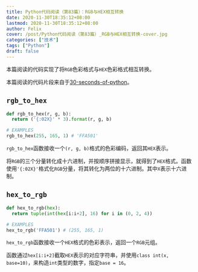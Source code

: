 ```yaml
---
title: Python代码阅读（第83篇）：RGB与HEX相互转换
date: 2020-11-30T18:35:12+08:00
lastmod: 2020-11-30T18:35:12+08:00
author: Felix
cover: /post/Python代码阅读（第83篇）_RGB与HEX相互转换-cover.jpg
categories: ["技术"]
tags: ["Python"]
draft: false
---
```


本篇阅读的代码实现了将`RGB`色彩格式与`HEX`色彩格式相互转换。

本篇阅读的代码片段来自于[30-seconds-of-python](https://github.com/30-seconds/30-seconds-of-python)。

<!--more-->

## `rgb_to_hex`

```py
def rgb_to_hex(r, g, b):
  return ('{:02X}' * 3).format(r, g, b)

# EXAMPLES
rgb_to_hex(255, 165, 1) # 'FFA501'
```

`rgb_to_hex`函数接收一个`(r, g, b)`格式的色彩编码，返回其`HEX`表示。

将`RGB`的三个分量转化成十六进制，并按顺序拼接显示，就得到了`HEX`格式。函数使用`'{:02X}'`格式化`RGB`分量，将其转化为两位的十六进制。其中`X`表示十六进制。


## `hex_to_rgb`

```py
def hex_to_rgb(hex):
  return tuple(int(hex[i:i+2], 16) for i in (0, 2, 4))

# EXAMPLES
hex_to_rgb('FFA501') # (255, 165, 1)
```

`hex_to_rgb`函数接收一个`HEX`格式的色彩表示，返回一个`RGB`元组。

函数通过`hex[i:i+2]`截取`HEX`表示的对应字符串，并使用`class int(x, base=10)`，来构造`int`类型的数字，指定`base = 16`。